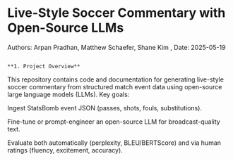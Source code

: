 # Live-Style Soccer Commentary with Open-Source LLMs

Authors: Arpan Pradhan, Matthew Schaefer, Shane Kim , Date: 2025-05-19

                                                                          **1. Project Overview**
   
This repository contains code and documentation for generating live-style soccer commentary from structured match event data using open-source large language models (LLMs).
Key goals:

Ingest StatsBomb event JSON (passes, shots, fouls, substitutions).

Fine-tune or prompt-engineer an open-source LLM for broadcast-quality text.

Evaluate both automatically (perplexity, BLEU/BERTScore) and via human ratings (fluency, excitement, accuracy).

                                                                        

                                                                       

